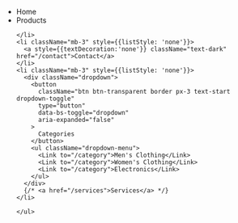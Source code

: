   <ul className="p-0">
    <li className="mb-3" style={{listStyle: 'none'}}>
      <Link className="text-dark" style={{textDecoration:'none'}} to="/">Home</Link>
    </li>
    <li className="mb-3" style={{listStyle: 'none'}}>
      <Link to="/category" className="text-dark" style={{textDecoration:'none'}}>Products</Link>
      
    </li>
    <li className="mb-3" style={{listStyle: 'none'}}>
      <a style={{textDecoration:'none'}} className="text-dark" href="/contact">Contact</a>
    </li>
    <li className="mb-3" style={{listStyle: 'none'}}>
      <div className="dropdown">
        <button
          className="btn btn-transparent border px-3 text-start dropdown-toggle"
          type="button"
          data-bs-toggle="dropdown"
          aria-expanded="false"
        >
          Categories
        </button>
        <ul className="dropdown-menu">
          <Link to="/category">Men's Clothing</Link>
          <Link to="/category">Women's Clothing</Link>
          <Link to="/category">Electronics</Link>
        </ul>
      </div>
      {/* <a href="/services">Services</a> */}
    </li>
    
    </ul>